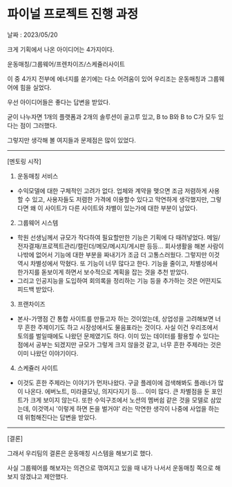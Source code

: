 # 파이널 프로젝트 진행 과정

날짜 : 2023/05/20

크게 기획에서 나온 아이디어는 4가지이다.

운동매칭/그룹웨어/프렌차이즈/스케쥴러사이트

이 중 4가지 전부에 에너지를 쏟기에는 다소 어려움이 있어 우리조는 운동매칭과 그룹웨어에 힘을 실었다.

우선 아이디어들은 좋다는 답변을 받았다.

굳이 나누자면 1개의 플랫폼과 2개의 솔루션이 골고루 있고, B to B와 B to C가 모두 있다는 점이 그러했다.

그렇지만 생각해 볼 여지들과 문제점은 많이 있었다.

---

[멘토링 시작]

1. 운동매칭 서비스

- 수익모델에 대한 구체적인 고려가 없다. 업체와 계약을 맺으면 조금 저렴하게 사용할 수 있고, 사용자들도 저렴한 가격에 이용할수 있다고 막연하게 생각했지만, 그렇다면 왜 이 사이트가 다른 사이트와 차별이 있는가에 대한 부분이 남았다.

2. 그룹웨어 시스템

- 학원 선생님께서 규모가 작다하여 필요할만한 기능은 기획에 다 때려넣었다. 메일/전자결재/프로젝트관리/캘린더/메모/메시지/게시판 등등... 회사생활을 해본 사람이 나밖에 없어서 기능에 대한 부분을 짜내기가 조금 더 고통스러웠다. 그렇지만 이것 역시 차별성에서 막혔다. 또 기능이 너무 많다고 한다. 기능을 줄이고, 차별성에서 한가지를 돋보이게 하면서 보수적으로 계획을 잡는 것을 추천 받았다.
- 그리고 인공지능을 도입하여 회의록을 정리하는 기능 등을 추가하는 것은 어떤지도 피드백 받았다.

3. 프랜차이즈

- 본사-가맹점 간 통합 사이트를 만들고자 하는 것이었는데, 상업성을 고려해보면 너무 흔한 주제이기도 하고 시장성에서도 물음표라는 것이다. 사실 이건 우리조에서 토의를 벌일때에도 나왔던 문제였기도 하다. 이미 있는 데이터를 활용할 수 있다는 점에서 공부는 되겠지만 규모가 그렇게 크지 않을것 같고, 너무 흔한 주제라는 것은 이미 나왔던 이야기이다.

4. 스케쥴러 사이트

- 이것도 흔한 주제라는 이야기가 먼저나왔다. 구글 플레이에 검색해봐도 플래너가 많이 나온다. 에버노트, 미라클모닝, 의지다지기 등.... 이미 많다. 큰 차별점을 둔 포인트가 크게 보이지 않는다. 또한 수익구조에서 노션의 멤버쉽 같은 것을 모델로 삼았는데, 이것역시 '이렇게 하면 돈을 벌거야' 라는 막연한 생각이 나중에 사업을 하는데 위험해진다는 답변을 받았다.

---

[결론]

그래서 우리팀의 결론은 운동매칭 시스템을 해보기로 했다.

사실 그룹웨어를 해보자는 의견으로 꺾여지고 있을 때 내가 나서서 운동매칭 쪽으로 해보지 않겠냐고 제안했다.